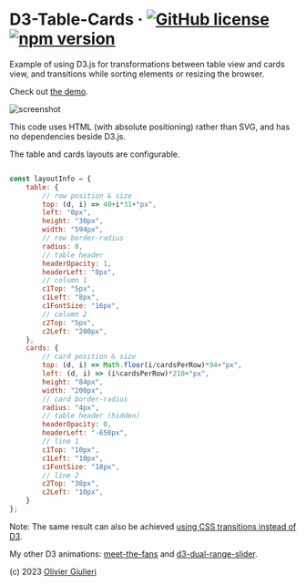 # D3-Table-Cards &middot; [![GitHub license](https://img.shields.io/github/license/evoluteur/d3-table-cards)](https://github.com/evoluteur/d3-table-cards/blob/master/LICENSE) [![npm version](https://img.shields.io/npm/v/d3-table-cards)](https://www.npmjs.com/package/d3-table-cards) 


Example of using D3.js for transformations between table view and cards view, and transitions while sorting elements or resizing the browser.

Check out [the demo](https://evoluteur.github.io/d3-table-cards/).

![screenshot](https://raw.github.com/evoluteur/d3-table-cards/master/screenshot.gif)


This code uses HTML (with absolute positioning) rather than SVG, and has no dependencies beside D3.js.

The table and cards layouts are configurable.

```javascript

const layoutInfo = {
	table: {
		// row position & size
		top: (d, i) => 40+i*31+"px",
		left: "0px",
		height: "30px",
		width: "594px",
		// row border-radius
		radius: 0,
		// table header
		headerOpacity: 1,
		headerLeft: "0px",
		// column 1
		c1Top: "5px",
		c1Left: "8px",
		c1FontSize: "16px",
		// column 2
		c2Top: "5px",
		c2Left: "200px",
	},
	cards: {
		// card position & size
		top: (d, i) => Math.floor(i/cardsPerRow)*94+"px",
		left: (d, i) => (i%cardsPerRow)*210+"px",
		height: "84px",
		width: "200px",
		// card border-radius
		radius: "4px",
		// table header (hidden)
		headerOpacity: 0,
		headerLeft: "-650px",
		// line 1
		c1Top: "10px",
		c1Left: "10px",
		c1FontSize: "18px",
		// line 2
		c2Top: "38px",
		c2Left: "10px",
	}
};

```
Note: The same result can also be achieved [using CSS transitions instead of D3](https://evoluteur.github.io/isomorphic-table-cards/index.html).

My other D3 animations: [meet-the-fans](https://evoluteur.github.io/meet-the-fans) and [d3-dual-range-slider](https://evoluteur.github.io/d3-dual-range-slider).


(c) 2023 [Olivier Giulieri](https://evoluteur.github.io/)